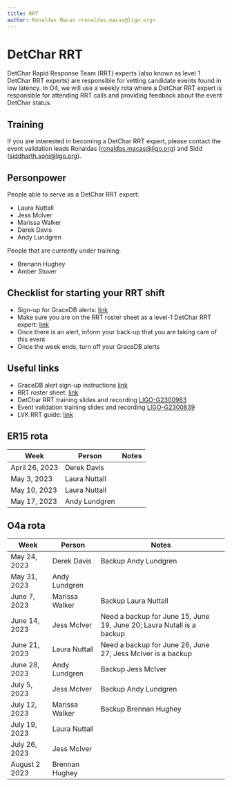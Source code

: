 ```yaml
---
title: RRT
author: Ronaldas Macas <ronaldas.macas@ligo.org>
---
```


# DetChar RRT

DetChar Rapid Response Team (RRT) experts (also known as level 1 DetChar RRT experts) are responsible for vetting candidate events found in low latency.
In O4, we will use a weekly rota where a DetChar RRT expert is responsible for attending RRT calls and providing feedback about the event DetChar status.


## Training

If you are interested in becoming a DetChar RRT expert, please contact the event validation leads Ronaldas ([ronaldas.macas@ligo.org](mailto:ronaldas.macas@ligo.org)) and Sidd ([siddharth.soni@ligo.org](mailto:siddharth.soni@ligo.org)). 

## Personpower

People able to serve as a DetChar RRT expert:

- Laura Nuttall 
- Jess McIver
- Marissa Walker
- Derek Davis
- Andy Lundgren

People that are currently under training:

- Brenann Hughey
- Amber Stuver

## Checklist for starting your RRT shift

- Sign-up for GraceDB alerts: [link](https://emfollow.docs.ligo.org/followup-advocate-guide/preparation.html#a-sign-up-for-gracedb-alerts)
- Make sure you are on the RRT roster sheet as a level-1 DetChar RRT expert: [link](https://drive.google.com/drive/u/0/folders/1LgncDpMSn7zDKq0Bu9TFMKBu7WKOddY3)
- Once there is an alert, inform your back-up that you are taking care of this event 
- Once the week ends, turn off your GraceDB alerts

## Useful links

- GraceDB alert sign-up instructions [link](https://emfollow.docs.ligo.org/followup-advocate-guide/preparation.html#a-sign-up-for-gracedb-alerts)
- RRT roster sheet: [link](https://drive.google.com/drive/u/0/folders/1LgncDpMSn7zDKq0Bu9TFMKBu7WKOddY3)
- DetChar RRT training slides and recording [LIGO-G2300983](https://dcc.ligo.org/G2300983)
- Event validation training slides and recording [LIGO-G2300839](https://dcc.ligo.org/LIGO-G2300839)
- LVK RRT guide: [link](https://emfollow.docs.ligo.org/followup-advocate-guide/index.html)

## ER15 rota

| Week           | Person        | Notes |
|----------------|---------------|-------|
| April 26, 2023 | Derek Davis   |       |
| May 3, 2023    | Laura Nuttall |       |
| May 10, 2023   | Laura Nuttall |       |
| May 17, 2023   | Andy Lundgren |       |

## O4a rota

| Week           | Person        | Notes |
|----------------|---------------|-------|
| May 24, 2023   | Derek Davis   | Backup Andy Lundgren |
| May 31, 2023   | Andy Lundgren |       |
| June 7, 2023   | Marissa Walker| Backup Laura Nuttall |
| June 14, 2023  | Jess McIver   | Need a backup for June 15, June 19, June 20; Laura Nutall is a backup |
| June 21, 2023  | Laura Nuttall | Need a backup for June 26, June 27; Jess McIver is a backup |
| June 28, 2023  | Andy Lundgren | Backup Jess McIver |
| July 5, 2023   | Jess McIver   | Backup Andy Lundgren |
| July 12, 2023  | Marissa Walker| Backup Brennan Hughey |
| July 19, 2023  | Laura Nuttall |                       |
| July 26, 2023  | Jess McIver   |                       |
| August 2 2023  | Brennan Hughey|                       |
